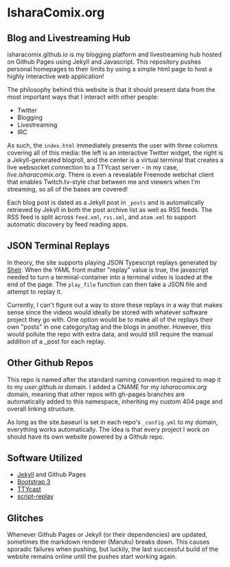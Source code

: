 IsharaComix.org
===============

Blog and Livestreaming Hub
--------------------------
isharacomix.github.io is my blogging platform and livestreaming hub hosted
on Github Pages using Jekyll and Javascript. This repository pushes personal
homepages to their limits by using a simple html page to host a highly
interactive web application!

The philosophy behind this website is that it should present data from the
most important ways that I interact with other people:

 * Twitter
 * Blogging
 * Livestreaming
 * IRC

As such, the ```index.html``` immediately presents the user with three
columns covering all of this media: the left is an interactive Twitter
widget, the right is a Jekyll-generated blogroll, and the center is a
virtual terminal that creates a live websocket connection to a TTYcast
server - in my case, *live.isharacomix.org*. There is even a revealable
Freenode webchat client that enables Twitch.tv-style chat between me and
viewers when I'm streaming, so all of the bases are covered!

Each blog post is dated as a Jekyll post in ```_posts``` and is automatically
retrieved by Jekyll in both the post archive list as well as RSS feeds. The
RSS feed is split across ```feed.xml```, ```rss.xml```, and ```atom.xml```
to support automatic discovery by feed reading apps.


JSON Terminal Replays
---------------------
In theory, the site supports playing JSON Typescript replays generated by
[Shelr](http://shelr.tv). When the YAML front matter "replay" value is
true, the javascript needed to turn a terminal-container into a terminal
video is loaded at the end of the page. The ```play_file``` function can
then take a JSON file and attempt to replay it.

Currently, I can't figure out a way to store these replays in a way that
makes sense since the videos would ideally be stored with whatever software
project they go with. One option would be to make all of the replays their
own "posts" in one category/tag and the blogs in another. However, this would
pollute the repo with extra data, and would still require the manual
addition of a _post for each replay.


Other Github Repos
------------------
This repo is named after the standard naming convention required to map
it to my *user.github.io* domain. I added a CNAME for my *isharacomix.org*
domain, meaning that other repos with gh-pages branches are automatically
added to this namespace, inheriting my custom 404 page and overall linking
structure.

As long as the site.baseurl is set in each repo's ```_config.yml``` to
my domain, everything works automatically. The idea is that every
project I work on should have its own website powered by a Github
repo.


Software Utilized
-----------------
 * [Jekyll](http://jekyllrb.com) and Github Pages
 * [Bootstrap 3](http://getbootstrap.com)
 * [TTYcast](http://github.com/dtinth/ttycast)
 * [script-replay](http://mister-muffin.de/scriptreplay/)


Glitches
--------
Whenever Github Pages or Jekyll (or their dependencies) are updated, sometimes
the markdown renderer (Maruku) breaks down. This causes sporadic failures when
pushing, but luckily, the last successful build of the website remains online
until the pushes start working again.
